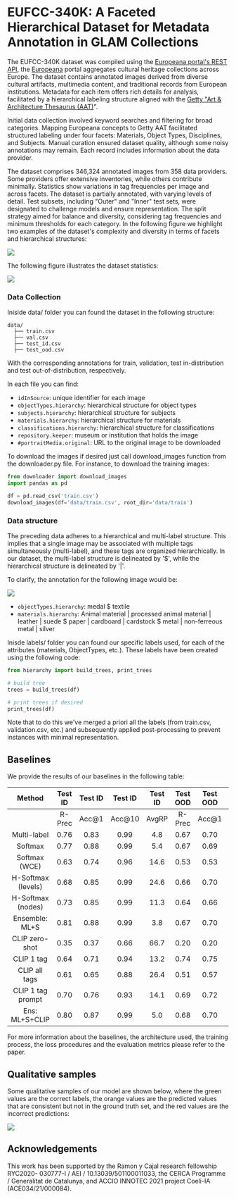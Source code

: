 # EUFCC-340K: A Faceted Hierarchical Dataset for Metadata Annotation in GLAM Collections

The EUFCC-340K dataset was compiled using the [Europeana portal's REST API](https://pro.europeana.eu/page/intro), the [Europeana](https://www.europeana.eu/en) portal aggregates cultural heritage collections across Europe. The dataset contains annotated images derived from diverse cultural artifacts, multimedia content, and traditional records from European institutions. Metadata for each item offers rich details for analysis, facilitated by a hierarchical labeling structure aligned with the [Getty "Art & Architecture Thesaurus (AAT)](https://www.getty.edu/research/tools/vocabularies/aat/)".

Initial data collection involved keyword searches and filtering for broad categories. Mapping Europeana concepts to Getty AAT facilitated structured labeling under four facets: Materials, Object Types, Disciplines, and Subjects. Manual curation ensured dataset quality, although some noisy annotations may remain. Each record includes information about the data provider.

The dataset comprises 346,324 annotated images from 358 data providers. Some providers offer extensive inventories, while others contribute minimally. Statistics show variations in tag frequencies per image and across facets. The dataset is partially annotated, with varying levels of detail. Test subsets, including "Outer" and "Inner" test sets, were designated to challenge models and ensure representation. The split strategy aimed for balance and diversity, considering tag frequencies and minimum thresholds for each category. In the following figure we highlight two examples of the dataset's complexity and diversity in terms of facets and hierarchical structures:

![](fig/samples.png)

The following figure illustrates the dataset statistics:

![](fig/statistics.png)


### Data Collection
Iniside data/ folder you can found the dataset in the following structure:
```
data/
  ├── train.csv
  ├── val.csv
  ├── test_id.csv
  ├── test_ood.csv
```
With the corresponding annotations for train, validation, test in-distribution and test out-of-distribution, respectively.

In each file you can find:
- `idInSource`: unique identifier for each image
- `objectTypes.hierarchy`: hierarchical structure for object types
- `subjects.hierarchy`: hierarchical structure for subjects
- `materials.hierarchy`: hierarchical structure for materials
- `classifications.hierarchy`: hierarchical structure for classifications
- `repository.keeper`: museum or institution that holds the image
- `#portraitMedia.original`: URL to the original image to be downloaded

To download the images if desired just call download_images function from the downloader.py file. For instance, to download the training images:
```python
from downloader import download_images
import pandas as pd

df = pd.read_csv('train.csv')
download_images(df='data/train.csv', root_dir='data/train')
```

### Data structure

The preceding data adheres to a hierarchical and multi-label structure. This implies that a single image may be associated with multiple tags simultaneously (multi-label), and these tags are organized hierarchically. In our dataset, the multi-label structure is delineated by '$', while the hierarchical structure is delineated by '|'.

To clarify, the annotation for the following image would be:

![](fig/annotation_ex.png)

- `objectTypes.hierarchy`: medal $ textile
- `materials.hierarchy`: Animal material | processed animal material | leather | suede $ paper | cardboard | cardstock $ metal | non-ferreous metal | silver

Inisde labels/ folder you can found our specific labels used, for each of the attributes (materials, ObjectTypes, etc.). These labels have been created using the following code:
```python
from hierarchy import build_trees, print_trees

# build tree
trees = build_trees(df)

# print trees if desired
print_trees(df)
```

Note that to do this we've merged a priori all the labels (from train.csv, validation.csv, etc.) and subsequently applied post-processing to prevent instances with minimal representation.


## Baselines
We provide the results of our baselines in the following table:

|       Method       | Test ID |  Test ID  | Test ID |   Test ID    | Test OOD |  Test OOD    | Test OOD | Test OOD |
|:------------------:|:-------:|:---------:|:-------:|:------------:|:--------:|:------------:|:--------:|:--------:|
|                    |  R-Prec |   Acc@1   | Acc@10  |    AvgRP     |  R-Prec  |    Acc@1     |  Acc@10  |  AvgRP   |
| Multi-label        |   0.76  |   0.83    |  0.99   |     4.8      |   0.67   |     0.70     |   0.89   |   27.7   |
| Softmax            |   0.77  |   0.88    |  0.99   |     5.4      |   0.67   |     0.69     |   0.87   |   25.8   |
| Softmax (WCE)      |   0.63  |   0.74    |  0.96   |     14.6     |   0.53   |     0.53     |   0.80   |   40.7   |
| H-Softmax (levels) |   0.68  |   0.85    |  0.99   |     24.6     |   0.66   |     0.70     |   0.88   |   14.9   |
| H-Softmax (nodes)  |   0.73  |   0.85    |  0.99   |     11.3     |   0.64   |     0.66     |   0.86   |   17.6   |
| Ensemble: ML+S     |   0.81  |   0.88    |  0.99   |     3.8      |   0.67   |     0.70     |   0.89   |   27.2   |
| CLIP zero-shot     |   0.35  |   0.37    |  0.66   |     66.7     |   0.20   |     0.20     |   0.46   |  143.4   |
| CLIP 1 tag         |   0.64  |   0.71    |  0.94   |     13.2     |   0.74   |     0.75     |   0.90   |   9.6    |
| CLIP all tags      |   0.61  |   0.65    |  0.88   |     26.4     |   0.51   |     0.57     |   0.87   |   48.2   |
| CLIP 1 tag prompt  |   0.70  |   0.76    |  0.93   |     14.1     |   0.69   |     0.72     |   0.91   |   10.1   |
| Ens: ML+S+CLIP     |   0.80  |   0.87    |  0.99   |     5.0      |   0.68   |     0.70     |   0.92   |   13.1   |

For more information about the baselines, the architecture used, the training process, the loss procedures and the evaluation metrics please refer to the paper.


## Qualitative samples
Some qualitative samples of our model are shown below, where the green values are the correct labels, the orange values are the predicted values that are consistent but not in the ground truth set, and the red values are the incorrect predictions:

![](fig/qualitatives.png)

## Acknowledgements
This work has been supported by the Ramon y Cajal research fellowship RYC2020-
030777-I / AEI / 10.13039/501100011033, the CERCA Programme / Generalitat de
Catalunya, and ACCIO INNOTEC 2021 project Coeli-IA (ACE034/21/000084).

